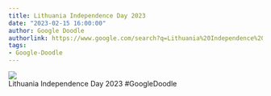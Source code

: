 ```yaml
---
title: Lithuania Independence Day 2023
date: "2023-02-15 16:00:00"
author: Google Doodle
authorlink: https://www.google.com/search?q=Lithuania%20Independence%20Day%202023
tags:
- Google-Doodle
---
```

<img src="https://www.google.com/logos/doodles/2023/lithuania-independence-day-2023-6753651837109677-law.gif" referrerpolicy="no-referrer"><br>Lithuania Independence Day 2023 #GoogleDoodle